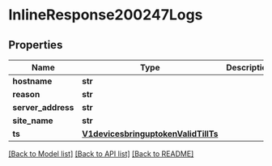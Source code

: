 # InlineResponse200247Logs

## Properties
Name | Type | Description | Notes
------------ | ------------- | ------------- | -------------
**hostname** | **str** |  | [optional] 
**reason** | **str** |  | [optional] 
**server_address** | **str** |  | [optional] 
**site_name** | **str** |  | [optional] 
**ts** | [**V1devicesbringuptokenValidTillTs**](V1devicesbringuptokenValidTillTs.md) |  | [optional] 

[[Back to Model list]](../README.md#documentation-for-models) [[Back to API list]](../README.md#documentation-for-api-endpoints) [[Back to README]](../README.md)

